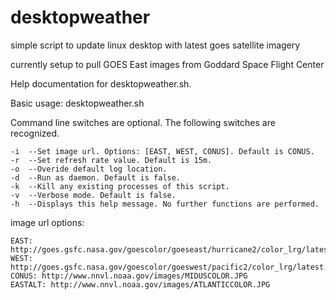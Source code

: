 # desktopweather
simple script to update linux desktop with latest goes satellite imagery

currently setup to pull GOES East images from Goddard Space Flight Center

Help documentation for desktopweather.sh.

Basic usage: desktopweather.sh 

Command line switches are optional. The following switches are recognized.

    -i  --Set image url. Options: [EAST, WEST, CONUS]. Default is CONUS.
    -r  --Set refresh rate value. Default is 15m.
    -o  --Overide default log location.
    -d  --Run as daemon. Default is false.
    -k  --Kill any existing processes of this script.
    -v  --Verbose mode. Default is false.
    -h  --Displays this help message. No further functions are performed.

image url options:

    EAST: http://goes.gsfc.nasa.gov/goescolor/goeseast/hurricane2/color_lrg/latest.jpg
    WEST: http://goes.gsfc.nasa.gov/goescolor/goeswest/pacific2/color_lrg/latest.jpg
    CONUS: http://www.nnvl.noaa.gov/images/MIDUSCOLOR.JPG
    EASTALT: http://www.nnvl.noaa.gov/images/ATLANTICCOLOR.JPG

